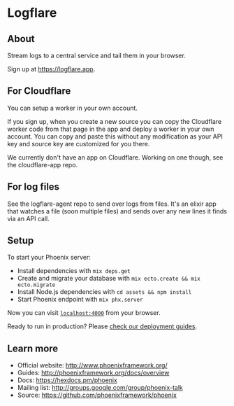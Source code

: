 # Logflare

## About

Stream logs to a central service and tail them in your browser.

Sign up at https://logflare.app.

## For Cloudflare

You can setup a worker in your own account.

If you sign up, when you create a new source you can copy the Cloudflare worker code from that page in the app and deploy a worker in your own account. You can copy and paste this without any modification as your API key and source key are customized for you there.

We currently don't have an app on Cloudflare. Working on one though, see the cloudflare-app repo.

## For log files

See the logflare-agent repo to send over logs from files. It's an elixir app that watches a file (soon multiple files) and sends over any new lines it finds via an API call.

## Setup

To start your Phoenix server:

  * Install dependencies with `mix deps.get`
  * Create and migrate your database with `mix ecto.create && mix ecto.migrate`
  * Install Node.js dependencies with `cd assets && npm install`
  * Start Phoenix endpoint with `mix phx.server`

Now you can visit [`localhost:4000`](http://localhost:4000) from your browser.

Ready to run in production? Please [check our deployment guides](http://www.phoenixframework.org/docs/deployment).

## Learn more

  * Official website: http://www.phoenixframework.org/
  * Guides: http://phoenixframework.org/docs/overview
  * Docs: https://hexdocs.pm/phoenix
  * Mailing list: http://groups.google.com/group/phoenix-talk
  * Source: https://github.com/phoenixframework/phoenix
